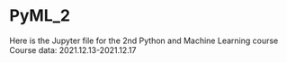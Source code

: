 # PyML_2

Here is the Jupyter file for the 2nd Python and Machine Learning course
Course data: 2021.12.13-2021.12.17
